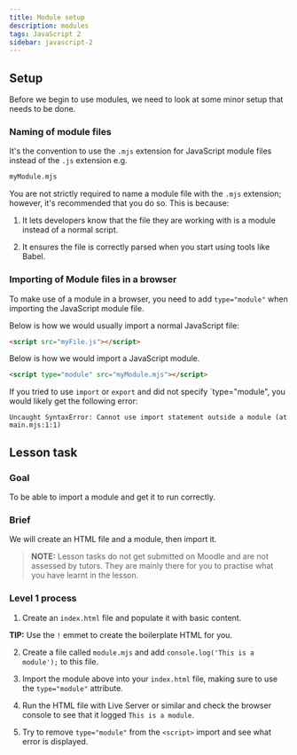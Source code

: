```yaml
---
title: Module setup
description: modules
tags: JavaScript 2
sidebar: javascript-2
---
```


## Setup

Before we begin to use modules, we need to look at some minor setup that needs to be done.

### Naming of module files

It's the convention to use the `.mjs` extension for JavaScript module files instead of the `.js` extension e.g.

```bash
myModule.mjs
```

You are not strictly required to name a module file with the `.mjs` extension; however, it's recommended that you do so. This is because:

1. It lets developers know that the file they are working with is a module instead of a normal script.

2. It ensures the file is correctly parsed when you start using tools like Babel.

### Importing of Module files in a browser

To make use of a module in a browser, you need to add `type="module"` when importing the JavaScript module file.

Below is how we would usually import a normal JavaScript file:

```html
<script src="myFile.js"></script>
```

Below is how we would import a JavaScript module.

```html
<script type="module" src="myModule.mjs"></script>
```

If you tried to use `import` or `export` and did not specify `type="module", you would likely get the following error:

```
Uncaught SyntaxError: Cannot use import statement outside a module (at main.mjs:1:1)
```

## Lesson task

### Goal

To be able to import a module and get it to run correctly.

### Brief

We will create an HTML file and a module, then import it.

> <b>NOTE:</b> Lesson tasks do not get submitted on Moodle and are not assessed by tutors. They are mainly there for you to practise what you have learnt in the lesson.

### Level 1 process

1. Create an `index.html` file and populate it with basic content.

**TIP:** Use the `!` emmet to create the boilerplate HTML for you.

2. Create a file called `module.mjs` and add `console.log('This is a module');` to this file.

3. Import the module above into your `index.html` file, making sure to use the `type="module"` attribute.

4. Run the HTML file with Live Server or similar and check the browser console to see that it logged `This is a module`.

5. Try to remove `type="module"` from the `<script>` import and see what error is displayed.
